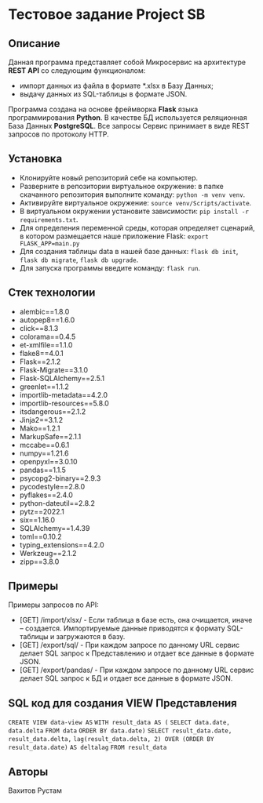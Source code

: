 # Тестовое задание Project SB


## Описание

Данная программа представляет собой Микросервис на архитектуре **REST API** со следующим функционалом:
- импорт данных из файла в формате *.xlsx в Базу Данных;
- выдачу данных из SQL-таблицы в формате JSON.

Программа создана на основе фреймворка **Flask** языка программирования **Python**. В качестве БД используется реляционная База Данных **PostgreSQL**. Все запросы Сервис принимает в виде REST запросов по протоколу HTTP.


## Установка

- Клонируйте новый репозиторий себе на компьютер.
- Разверните в репозитории виртуальное окружение: в папке скачанного репозитория выполните команду: `python -m venv venv`.
- Активируйте виртуальное окружение: `source venv/Scripts/activate`.
- В виртуальном окружении установите зависимости: `pip install -r requirements.txt`.
- Для определения переменной среды, которая определяет сценарий, в котором размещается наше приложение Flask: `export FLASK_APP=main.py`
- Для создания таблицы data в нашей базе данных: `flask db init`, `flask db migrate`, `flask db upgrade`.
- Для запуска программы введите команду: `flask run`.


## Стек технологии

- alembic==1.8.0
- autopep8==1.6.0
- click==8.1.3
- colorama==0.4.5
- et-xmlfile==1.1.0
- flake8==4.0.1
- Flask==2.1.2
- Flask-Migrate==3.1.0
- Flask-SQLAlchemy==2.5.1
- greenlet==1.1.2
- importlib-metadata==4.2.0
- importlib-resources==5.8.0
- itsdangerous==2.1.2
- Jinja2==3.1.2
- Mako==1.2.1
- MarkupSafe==2.1.1
- mccabe==0.6.1
- numpy==1.21.6
- openpyxl==3.0.10
- pandas==1.1.5
- psycopg2-binary==2.9.3
- pycodestyle==2.8.0
- pyflakes==2.4.0
- python-dateutil==2.8.2
- pytz==2022.1
- six==1.16.0
- SQLAlchemy==1.4.39
- toml==0.10.2
- typing_extensions==4.2.0
- Werkzeug==2.1.2
- zipp==3.8.0


## Примеры

Примеры запросов по API:

- [GET] /import/xlsx/ - Если таблица в базе есть, она очищается, иначе – создается. Импортируемые данные приводятся к формату SQL-таблицы и загружаются в базу.
- [GET]  /export/sql/ - При каждом запросе по данному URL сервис делает SQL запрос к Представлению и отдает все данные в формате JSON.
- [GET] /export/pandas/ -  При каждом запросе по данному URL сервис делает SQL запрос к БД и отдает все данные в формате JSON.


## SQL код для создания VIEW Представления

`CREATE VIEW data-view AS`
`WITH result_data AS (`
`SELECT data.date,`
`data.delta`
`FROM data`
`ORDER BY data.date)`
`SELECT result_data.date,`
`result_data.delta,`
`lag(result_data.delta, 2) OVER (ORDER BY result_data.date)`
`AS deltalag`
`FROM result_data`


## Авторы

Вахитов Рустам
